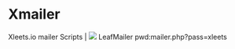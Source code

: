 # Xmailer
Xleets.io mailer Scripts |
<img src="https://i.ibb.co/3k8LF9T/Mailer-Screenshot-1.png">
LeafMailer pwd:mailer.php?pass=xleets
